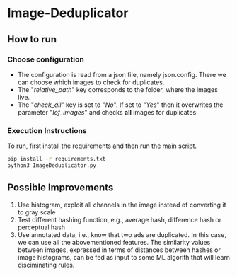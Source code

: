 # Image-Deduplicator

## How to run

### Choose configuration
- The configuration is read from a json file, namely json.config. There we can choose which images to check for duplicates.
- The "*relative_path*" key corresponds to the folder, where the images live.
- The "*check_all*" key is set to "*No*". If set to "*Yes*" then it overwrites the parameter "*lof_images*" and checks **all** images for duplicates

### Execution Instructions
To run, first install the requirements and then run the main script. 
```bash
pip install -r requirements.txt
python3 ImageDeduplicator.py
```

## Possible Improvements
1. Use histogram, exploit all channels in the image instead of converting it to gray scale 
2. Test different hashing function, e.g., average hash, difference hash or perceptual hash
3. Use annotated data, i.e., know that two ads are duplicated. In this case, we can use all the abovementioned features. The similarity values between images, expressed in terms of distances between hashes or image histograms, can be fed as input to some ML algorith that will learn disciminating rules.
